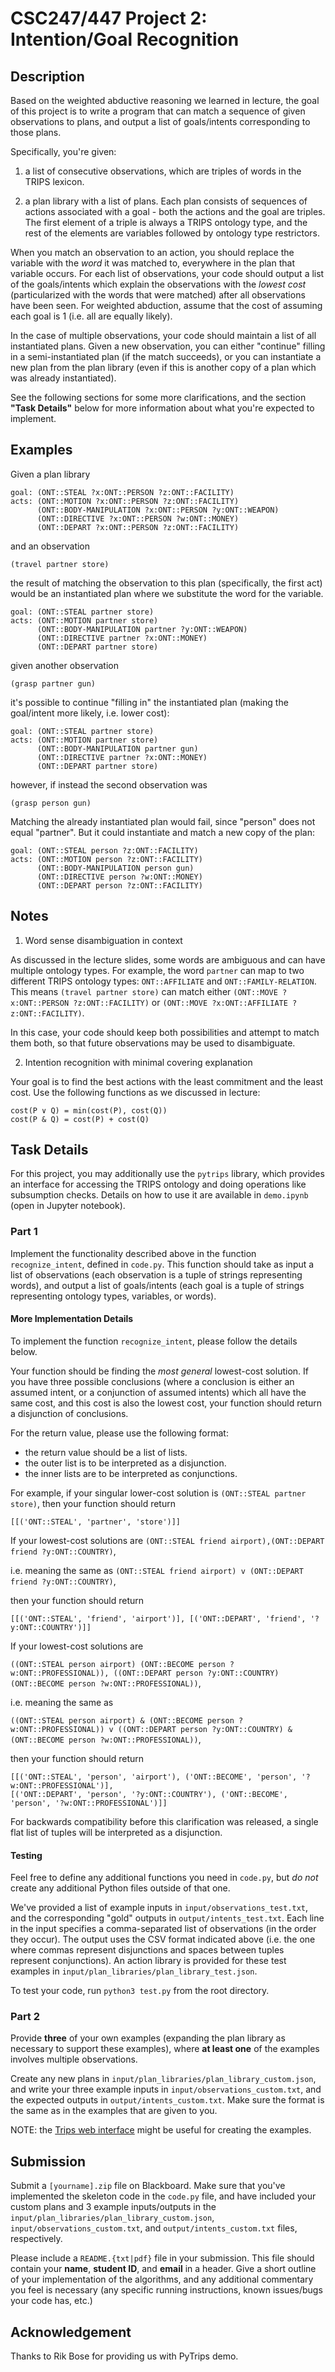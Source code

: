 # CSC247/447 Project 2: Intention/Goal Recognition

## Description

Based on the weighted abductive reasoning we learned in lecture, the goal of this project is to write a program that can match a sequence of given observations to plans, and output a list of goals/intents corresponding to those plans. 

Specifically, you're given:

1) a list of consecutive observations, which are triples of words in the TRIPS lexicon. 

2) a plan library with a list of plans. Each plan consists of sequences of actions associated with a goal - both the actions and the goal are triples. The first element of a triple is always a TRIPS ontology type, and the rest of the elements are variables followed by ontology type restrictors.

When you match an observation to an action, you should replace the variable with the *word* it was matched to, everywhere in the plan that variable occurs. For each list of observations, your code should output a list of the goals/intents which explain the observations with the *lowest cost* (particularized with the words that were matched) after all observations have been seen. For weighted abduction, assume that the cost of assuming each goal is 1 (i.e. all are equally likely).

In the case of multiple observations, your code should maintain a list of all instantiated plans. Given a new observation, you can either "continue" filling in a semi-instantiated plan (if the match succeeds), or you can instantiate a new plan from the plan library (even if this is another copy of a plan which was already instantiated).

See the following sections for some more clarifications, and the section **"Task Details"** below for more information about what you're expected to implement.

## Examples

Given a plan library
```
goal: (ONT::STEAL ?x:ONT::PERSON ?z:ONT::FACILITY)
acts: (ONT::MOTION ?x:ONT::PERSON ?z:ONT::FACILITY)
      (ONT::BODY-MANIPULATION ?x:ONT::PERSON ?y:ONT::WEAPON)
      (ONT::DIRECTIVE ?x:ONT::PERSON ?w:ONT::MONEY)
      (ONT::DEPART ?x:ONT::PERSON ?z:ONT::FACILITY)

```
and an observation

```
(travel partner store)
```

the result of matching the observation to this plan (specifically, the first act) would be an instantiated plan where we substitute the word for the variable.

```
goal: (ONT::STEAL partner store)   
acts: (ONT::MOTION partner store)
      (ONT::BODY-MANIPULATION partner ?y:ONT::WEAPON)
      (ONT::DIRECTIVE partner ?x:ONT::MONEY)
      (ONT::DEPART partner store)
```

given another observation

```
(grasp partner gun)
```

it's possible to continue "filling in" the instantiated plan (making the goal/intent more likely, i.e. lower cost):

```
goal: (ONT::STEAL partner store)   
acts: (ONT::MOTION partner store)
      (ONT::BODY-MANIPULATION partner gun)
      (ONT::DIRECTIVE partner ?x:ONT::MONEY)
      (ONT::DEPART partner store)
```

however, if instead the second observation was

```
(grasp person gun)
```

Matching the already instantiated plan would fail, since "person" does not equal "partner". But it could instantiate and match a new copy of the plan:

```
goal: (ONT::STEAL person ?z:ONT::FACILITY)
acts: (ONT::MOTION person ?z:ONT::FACILITY)
      (ONT::BODY-MANIPULATION person gun)
      (ONT::DIRECTIVE person ?w:ONT::MONEY)
      (ONT::DEPART person ?z:ONT::FACILITY)

```

## Notes

1. Word sense disambiguation in context

As discussed in the lecture slides, some words are ambiguous and can have multiple ontology types. For example, the word `partner` can map to two different TRIPS ontology types: `ONT::AFFILIATE` and `ONT::FAMILY-RELATION`. This means `(travel partner store)` can match either `(ONT::MOVE ?x:ONT::PERSON ?z:ONT::FACILITY)` or `(ONT::MOVE ?x:ONT::AFFILIATE ?z:ONT::FACILITY)`.

In this case, your code should keep both possibilities and attempt to match them both, so that future observations may be used to disambiguate.


2. Intention recognition with minimal covering explanation

Your goal is to find the best actions with the least commitment and the least cost. Use the following functions as we discussed in lecture:
```
cost(P ∨ Q) = min(cost(P), cost(Q))
cost(P & Q) = cost(P) + cost(Q)
```

## Task Details

For this project, you may additionally use the `pytrips` library, which provides an interface for accessing the TRIPS ontology and doing operations like subsumption checks. Details on how to use it are available in `demo.ipynb` (open in Jupyter notebook).

### Part 1

Implement the functionality described above in the function `recognize_intent`, defined in `code.py`. This function should take as input a list of observations (each observation is a tuple of strings representing words), and output a list of goals/intents (each goal is a tuple of strings representing ontology types, variables, or words).

#### More Implementation Details

To implement the function `recognize_intent`, please follow the details below.

Your function should be finding the *most general* lowest-cost solution. If you have three possible conclusions (where a conclusion is either
an assumed intent, or a conjunction of assumed intents) which all have the same cost, and this cost is also the lowest cost, your function should return a disjunction of conclusions.

For the return value, please use the following format:

- the return value should be a list of lists.
- the outer list is to be interpreted as a disjunction.
- the inner lists are to be interpreted as conjunctions.

For example, if your singular lower-cost solution is `(ONT::STEAL partner store)`, then your function should return 
```
[[('ONT::STEAL', 'partner', 'store')]]
```

If your lowest-cost solutions are `(ONT::STEAL friend airport),(ONT::DEPART friend ?y:ONT::COUNTRY)`,

i.e. meaning the same as `(ONT::STEAL friend airport) v (ONT::DEPART friend ?y:ONT::COUNTRY)`, 

then your function should return
```
[[('ONT::STEAL', 'friend', 'airport')], [('ONT::DEPART', 'friend', '?y:ONT::COUNTRY')]]
```

If your lowest-cost solutions are

`((ONT::STEAL person airport) (ONT::BECOME person ?w:ONT::PROFESSIONAL)), ((ONT::DEPART person ?y:ONT::COUNTRY) (ONT::BECOME person ?w:ONT::PROFESSIONAL))`, 

i.e. meaning the same as

`((ONT::STEAL person airport) & (ONT::BECOME person ?w:ONT::PROFESSIONAL)) v ((ONT::DEPART person ?y:ONT::COUNTRY) & (ONT::BECOME person ?w:ONT::PROFESSIONAL))`, 

then your function should return
```
[[('ONT::STEAL', 'person', 'airport'), ('ONT::BECOME', 'person', '?w:ONT::PROFESSIONAL')],
[('ONT::DEPART', 'person', '?y:ONT::COUNTRY'), ('ONT::BECOME', 'person', '?w:ONT::PROFESSIONAL')]]
```

For backwards compatibility before this clarification was released, a single flat list of tuples will be interpreted as a disjunction.

#### Testing

Feel free to define any additional functions you need in `code.py`, but *do not* create any additional Python files outside of that one.

We've provided a list of example inputs in `input/observations_test.txt`, and the corresponding "gold" outputs in `output/intents_test.txt`. Each line in the input specifies a comma-separated list of observations (in the order they occur). The output uses the CSV format indicated above (i.e. the one where commas represent disjunctions and spaces between tuples represent conjunctions). An action library is provided for these test examples in `input/plan_libraries/plan_library_test.json`.

To test your code, run `python3 test.py` from the root directory.

### Part 2

Provide **three** of your own examples (expanding the plan library as necessary to support these examples), where **at least one** of the examples involves multiple observations.

Create any new plans in `input/plan_libraries/plan_library_custom.json`, and write your three example inputs in `input/observations_custom.txt`, and the expected outputs in `output/intents_custom.txt`. Make sure the format is the same as in the examples that are given to you.

NOTE: the [Trips web interface](https://www.cs.rochester.edu/research/trips/lexicon/browse-ont-lex-ajax.html) might be useful for creating the examples.

## Submission

Submit a `[yourname].zip` file on Blackboard. Make sure that you've implemented the skeleton code in the `code.py` file, and have included your custom plans and 3 example inputs/outputs in the `input/plan_libraries/plan_library_custom.json`, `input/observations_custom.txt`, and `output/intents_custom.txt` files, respectively.

Please include a `README.{txt|pdf}` file in your submission. This file should contain your **name**, **student ID**, and **email** in a header. Give a short outline of your implementation of the algorithms, and any additional commentary you feel is necessary (any specific running instructions, known issues/bugs your code has, etc.)

## Acknowledgement

Thanks to Rik Bose for providing us with PyTrips demo. 
